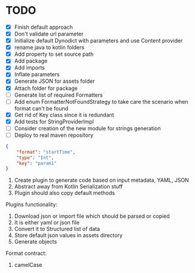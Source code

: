 # TODO

- [x] Finish default approach
- [x] Don't validate url parameter
- [x] Initialize default Dynodict with parameters and use Content provider
- [x] rename java to kotlin folders
- [x] Add property to set source path
- [x] Add package
- [x] Add imports
- [x] Inflate parameters
- [x] Generate JSON for assets folder
- [x] Attach folder for package
- [ ] Generate list of required Formatters
- [ ] Add enum FormatterNotFoundStrategy to take care the scenario when format can't be found
- [x] Get rid of Key class since it is redundant
- [x] Add tests for StringProviderImpl
- [ ] Consider creation of the new module for strings generation
- [ ] Deploy to real maven repository

```json
{
    "format": "startTime",
    "type": "Int",
    "key": "param1"
}
```

1. Create plugin to generate code based on input metadata, YAML, JSON
2. Abstract away from Kotlin Serialization stuff
3. Plugin should also copy default methods

Plugins functionality:

1. Download json or import file which should be parsed or copied
2. It is either yaml or json file
3. Convert it to Structured list of data
4. Store default json values in assets directory
5. Generate objects

Format contract:

1. camelCase
